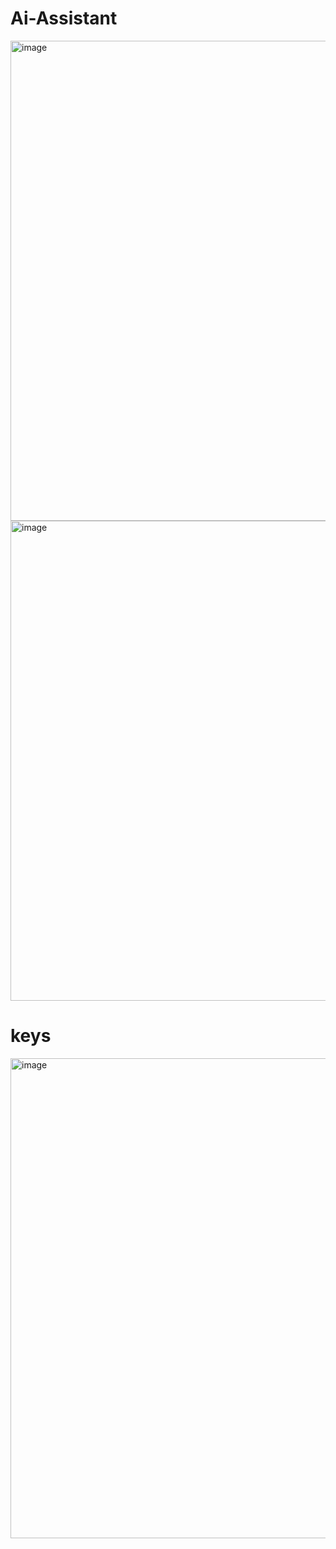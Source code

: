 # Ai-Assistant

<img width="1366" height="768" alt="image" src="https://github.com/user-attachments/assets/b93ccf5e-10d9-4d79-b441-9927785989e9" />
<img width="1366" height="768" alt="image" src="https://github.com/user-attachments/assets/629aed8d-5dec-446e-a7e9-396812e77da6" />

# keys

<img width="1366" height="768" alt="image" src="https://github.com/user-attachments/assets/a8138a08-5449-4f45-8231-a0d8e646e55f" />


